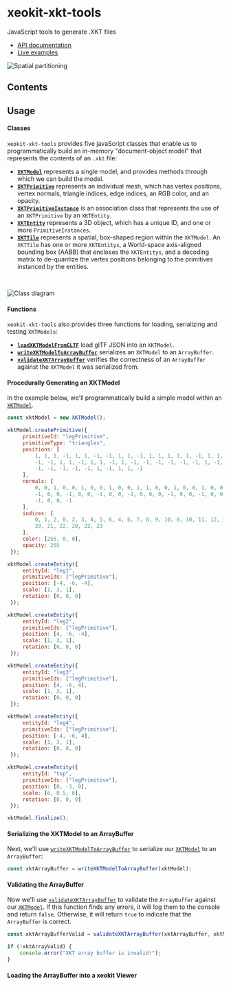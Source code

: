 # xeokit-xkt-tools
JavaScript tools to generate .XKT files

* [API documentation](https://xeokit.github.io/xeokit-xkt-tools/docs)
* [Live examples](https://xeokit.github.io/xeokit-xkt-tools/examples)

![Spatial partitioning](http://xeokit.io/img/kdtree.jpeg)


## Contents

## Usage

#### Classes

````xeokit-xkt-tools```` provides five javaScript classes that enable us to programmatically build an 
in-memory "document-object model" that represents the contents of an ````.xkt```` file:

* [**````XKTModel````**](https://xeokit.github.io/xeokit-xkt-tools/docs/class/src/XKTModel/XKTModel.js~XKTModel.html) represents a single model, and provides methods through which we can build the model. 
* [**````XKTPrimitive````**](https://xeokit.github.io/xeokit-xkt-tools/docs/class/src/XKTModel/XKTPrimitive.js~XKTPrimitive.html) represents an individual mesh, which has vertex positions, vertex normals, triangle indices, edge indices, an RGB color, and an opacity. 
* [**````XKTPrimitiveInstance````**](https://xeokit.github.io/xeokit-xkt-tools/docs/class/src/XKTModel/XKTPrimitiveInstance.js~XKTPrimitiveInstance.html) is an association class that represents the use of an ````XKTPrimitive```` by an ````XKTEntity````. 
* [**````XKTEntity````**](https://xeokit.github.io/xeokit-xkt-tools/docs/class/src/XKTModel/XKTEntity.js~XKTEntity.html) represents a 3D object, which has a unique ID, and one or more ````PrimitiveInstances````.
* [**````XKTTile````**](https://xeokit.github.io/xeokit-xkt-tools/docs/class/src/XKTModel/XKTTile.js~XKTTile.html) represents a spatial, box-shaped region within the ````XKTModel````. An ````XKTTile```` has one or more ````XKTEntitys````, a World-space axis-aligned bounding 
box (AABB) that encloses the ````XKTEntitys````, and a decoding matrix to de-quantize the vertex positions belonging to the primitives instanced by the entities. 

<br>

![Class diagram](https://xeokit.github.io/xeokit-xkt-tools/images/classes.png)

#### Functions

````xeokit-xkt-tools```` also provides three functions for loading, serializing and testing ````XKTModels````:

* [**````loadXKTModelFromGLTF````**](https://xeokit.github.io/xeokit-xkt-tools/docs/function/index.html#static-function-loadXKTModelFromGLTF) load glTF JSON into an ````XKTModel````.
* [**````writeXKTModelToArrayBuffer````**](https://xeokit.github.io/xeokit-xkt-tools/docs/function/index.html#static-function-writeXKTModelToArrayBuffer) serializes an ````XKTModel```` to an ````ArrayBuffer````.
* [**````validateXKTArrayBuffer````**](https://xeokit.github.io/xeokit-xkt-tools/docs/function/index.html#static-function-validateXKTArrayBuffer) verifies the correctness of an ````ArrayBuffer```` against the ````XKTModel```` it was serialized from. 


#### Procedurally Generating an XKTModel

In the example below, we'll programmatically build a simple model within an [````XKTModel````](https://xeokit.github.io/xeokit-xkt-tools/docs/class/src/XKTModel/XKTModel.js~XKTModel.html).


````javascript
const xktModel = new XKTModel();

xktModel.createPrimitive({
     primitiveId: "legPrimitive",
     primitiveType: "triangles",
     positions: [
         1, 1, 1, -1, 1, 1, -1, -1, 1, 1, -1, 1, 1, 1, 1, 1, -1, 1, 1, -1, -1, 1, 1, -1, 1, 1, 1, 1, 1, -1, -1, 1,
         -1, -1, 1, 1, -1, 1, 1, -1, 1, -1, -1, -1, -1, -1, -1, 1, -1, -1, -1, 1, -1, -1, 1, -1, 1, -1, -1, 1, 1, -1,
         -1, -1, -1, -1, -1, 1, -1, 1, 1, -1
     ],
     normals: [
         0, 0, 1, 0, 0, 1, 0, 0, 1, 0, 0, 1, 1, 0, 0, 1, 0, 0, 1, 0, 0, 1, 0, 0, 0, 1, 0, 0, 1, 0, 0, 1, 0, 0, 1, 0,
         -1, 0, 0, -1, 0, 0, -1, 0, 0, -1, 0, 0, 0, -1, 0, 0, -1, 0, 0, -1, 0, 0, -1, 0, 0, 0, -1, 0, 0, -1, 0, 0,
         -1, 0, 0, -1
     ],
     indices: [
         0, 1, 2, 0, 2, 3, 4, 5, 6, 4, 6, 7, 8, 9, 10, 8, 10, 11, 12, 13, 14, 12, 14, 15, 16, 17, 18, 16, 18, 19,
         20, 21, 22, 20, 22, 23
     ],
     color: [255, 0, 0],
     opacity: 255
 });

xktModel.createEntity({
     entityId: "leg1",
     primitiveIds: ["legPrimitive"],
     position: [-4, -6, -4],
     scale: [1, 3, 1],
     rotation: [0, 0, 0]
 });

xktModel.createEntity({
     entityId: "leg2",
     primitiveIds: ["legPrimitive"],
     position: [4, -6, -4],
     scale: [1, 3, 1],
     rotation: [0, 0, 0]
 });

xktModel.createEntity({
     entityId: "leg3",
     primitiveIds: ["legPrimitive"],
     position: [4, -6, 4],
     scale: [1, 3, 1],
     rotation: [0, 0, 0]
 });

xktModel.createEntity({
     entityId: "leg4",
     primitiveIds: ["legPrimitive"],
     position: [-4, -6, 4],
     scale: [1, 3, 1],
     rotation: [0, 0, 0]
 });

xktModel.createEntity({
     entityId: "top",
     primitiveIds: ["legPrimitive"],
     position: [0, -3, 0],
     scale: [6, 0.5, 6],
     rotation: [0, 0, 0]
 });

xktModel.finalize();
````

#### Serializing the XKTModel to an ArrayBuffer

Next, we'll use  [````writeXKTModelToArrayBuffer````](https://xeokit.github.io/xeokit-xkt-tools/docs/function/index.html#static-function-writeXKTModelToArrayBuffer)  to serialize our [````XKTModel````](https://xeokit.github.io/xeokit-xkt-tools/docs/class/src/XKTModel/XKTModel.js~XKTModel.html) to an ````ArrayBuffer````:

````javascript
const xktArrayBuffer = writeXKTModelToArrayBuffer(xktModel);
````

#### Validating the ArrayBuffer

Now we'll use [````validateXKTArrayBuffer````](https://xeokit.github.io/xeokit-xkt-tools/docs/function/index.html#static-function-validateXKTArrayBuffer) to validate 
the ````ArrayBuffer```` against our [````XKTModel````](https://xeokit.github.io/xeokit-xkt-tools/docs/class/src/XKTModel/XKTModel.js~XKTModel.html). If this function 
finds any errors, it will log them to the console and return ````false````. Otherwise, it will return ````true```` to indicate that the ````ArrayBuffer```` is correct. 

````javascript
const xktArrayBufferValid = validateXKTArrayBuffer(xktArrayBuffer, xktModel);

if (!xktArrayValid) {
    console.error("XKT array buffer is invalid!");
}
````

#### Loading the ArrayBuffer into a xeokit Viewer

